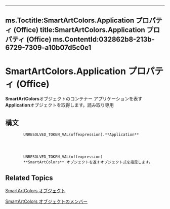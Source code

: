 

---
ms.Toctitle:SmartArtColors.Application プロパティ (Office)
title:SmartArtColors.Application プロパティ (Office)
ms.ContentId:032862b8-213b-6729-7309-a10b07d5c0e1
---
# SmartArtColors.Application プロパティ (Office)




**SmartArtColors**オブジェクトのコンテナー アプリケーションを表す**Application**オブジェクトを取得します。読み取り専用

## 構文

            UNRESOLVED_TOKEN_VAL(offexpression).**Application**




            UNRESOLVED_TOKEN_VAL(offexpression)
            **SmartArtColors** オブジェクトを返すオブジェクト式を指定します。



## Related Topics

[SmartArtColors オブジェクト](a1929517-b1fb-c6fe-b6db-03f7ef1ef894.md)

[SmartArtColors オブジェクトのメンバー](c371e814-7621-2c01-c0fe-93003892646f.md)




